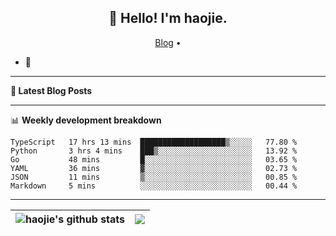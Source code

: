 <h2 align="center">👋 Hello! I'm haojie.</h2>
<p align="center">
  <a href="https://aoyouer.com">Blog</a> •
</p>


- 🔭 


-------

**📝 Latest Blog Posts**


-------

📊 **Weekly development breakdown**
<!--START_SECTION:waka-->

```text
TypeScript   17 hrs 13 mins  ███████████████████▒░░░░░   77.80 %
Python       3 hrs 4 mins    ███▒░░░░░░░░░░░░░░░░░░░░░   13.92 %
Go           48 mins         █░░░░░░░░░░░░░░░░░░░░░░░░   03.65 %
YAML         36 mins         ▓░░░░░░░░░░░░░░░░░░░░░░░░   02.73 %
JSON         11 mins         ▒░░░░░░░░░░░░░░░░░░░░░░░░   00.85 %
Markdown     5 mins          ░░░░░░░░░░░░░░░░░░░░░░░░░   00.44 %
```

<!--END_SECTION:waka-->

-------



| <img align="center" src="https://github-readme-stats.vercel.app/api?username=haojie06&show_icons=true&theme=graywhite&show_icons=true&count_private=true&include_all_commits=true&hide_border=true" alt="haojie's github stats" /> | <img align="center" src="https://github-readme-stats.vercel.app/api/top-langs/?username=haojie06&layout=compact&theme=graywhite&hide_border=true&hide=css,html" /> |
| ------------- | ------------- |



